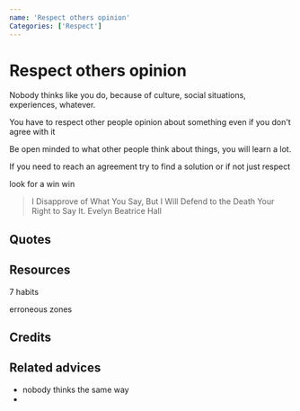 ```yaml
---
name: 'Respect others opinion'
Categories: ['Respect']
---
```

# Respect others opinion

Nobody thinks like you do, because of culture, social situations, experiences, whatever.

You have to respect other people opinion about something even if you don't agree with it

Be open minded to what other people think about things, you will learn a lot.

If you need to reach an agreement try to find a solution or if not just respect 

look for a win win

> I Disapprove of What You Say, But I Will Defend to the Death Your Right to Say It. Evelyn Beatrice Hall


## Quotes

## Resources

7 habits

erroneous zones

## Credits

## Related advices

- nobody thinks the same way
-
